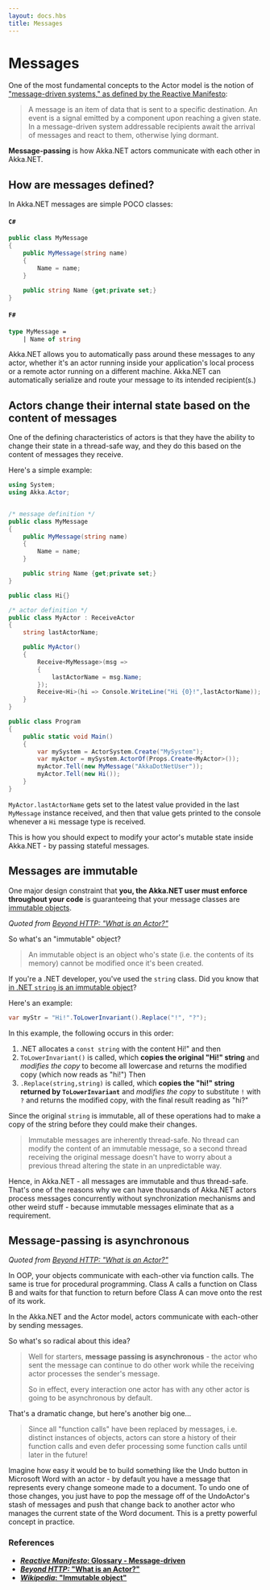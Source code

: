 ```yaml
---
layout: docs.hbs
title: Messages
---
```


# Messages
One of the most fundamental concepts to the Actor model is the notion of ["message-driven systems," as defined by the Reactive Manifesto](http://www.reactivemanifesto.org/glossary#Message-Driven "Reactive Manifesto"):

> A message is an item of data that is sent to a specific destination. An event is a signal emitted by a component upon reaching a given state. In a message-driven system addressable recipients await the arrival of messages and react to them, otherwise lying dormant.

**Message-passing** is how Akka.NET actors communicate with each other in Akka.NET.

## How are messages defined?
In Akka.NET messages are simple POCO classes:

#### `C#`
```csharp
public class MyMessage
{
    public MyMessage(string name)
    {
        Name = name;
    }

    public string Name {get;private set;}
}
```

#### `F#`
```fsharp
type MyMessage =
    | Name of string
```

Akka.NET allows you to automatically pass around these messages to any actor, whether it's an actor running inside your application's local process or a remote actor running on a different machine. Akka.NET can automatically serialize and route your message to its intended recipient(s.)

## Actors change their internal state based on the content of messages
One of the defining characteristics of actors is that they have the ability to change their state in a thread-safe way, and they do this based on the content of messages they receive.

Here's a simple example:

```csharp
using System;
using Akka.Actor;


/* message definition */
public class MyMessage
{
    public MyMessage(string name)
    {
        Name = name;
    }

    public string Name {get;private set;}
}

public class Hi{}

/* actor definition */
public class MyActor : ReceiveActor
{
    string lastActorName;

    public MyActor()
    {
        Receive<MyMessage>(msg =>
        {
            lastActorName = msg.Name;
        });
        Receive<Hi>(hi => Console.WriteLine("Hi {0}!",lastActorName));
    }
}

public class Program
{
    public static void Main()
    {
        var mySystem = ActorSystem.Create("MySystem");
        var myActor = mySystem.ActorOf(Props.Create<MyActor>());
        myActor.Tell(new MyMessage("AkkaDotNetUser"));
        myActor.Tell(new Hi());
    }
}
```

`MyActor.lastActorName` gets set to the latest value provided in the last `MyMessage` instance received, and then that value gets printed to the console whenever a `Hi` message type is received.

This is how you should expect to modify your actor's mutable state inside Akka.NET - by passing stateful messages.

## Messages are immutable

One major design constraint that **you, the Akka.NET user must enforce throughout your code** is guaranteeing that your message classes are [immutable objects](http://en.wikipedia.org/wiki/Immutable_object).

*Quoted from [Beyond HTTP: "What is an Actor?"](http://petabridge.com/blog/akkadotnet-what-is-an-actor/ "What is an Akka.NET Actor?")*

So what's an "immutable" object?

> An immutable object is an object who's state (i.e. the contents of its memory) cannot be modified once it's been created.

If you're a .NET developer, you've used the `string` class. Did you know that [in .NET `string` is an immutable object](http://stackoverflow.com/questions/2365272/why-net-string-is-immutable)?

Here's an example:

```csharp
var myStr = "Hi!".ToLowerInvariant().Replace("!", "?");
```

In this example, the following occurs in this order:

1. .NET allocates a `const string` with the content Hi!" and then
1. `ToLowerInvariant()` is called, which **copies the original "Hi!" string** and *modifies the copy* to become all lowercase and returns the modified copy (which now reads as "hi!") Then
1. `.Replace(string,string)` is called, which **copies the "hi!" string returned by `ToLowerInvariant`** and *modifies the copy* to substitute `!` with `?` and returns the modified copy, with the final result reading as "hi?"

Since the original `string` is immutable, all of these operations had to make a copy of the string before they could make their changes.

> Immutable messages are inherently thread-safe.  No thread can modify the content of an immutable message, so a second thread receiving the original message doesn't have to worry about a previous thread altering the state in an unpredictable way.

Hence, in Akka.NET - all messages are immutable and thus thread-safe. That's one of the reasons why we can have thousands of Akka.NET actors process messages concurrently without synchronization mechanisms and other weird stuff - because immutable messages eliminate that as a requirement.

## Message-passing is asynchronous
*Quoted from [Beyond HTTP: "What is an Actor?"](http://petabridge.com/blog/akkadotnet-what-is-an-actor/ "What is an Akka.NET Actor?")*

In OOP, your objects communicate with each-other via function calls. The same is true for procedural programming. Class A calls a function on Class B and waits for that function to return before Class A can move onto the rest of its work.

In the Akka.NET and the Actor model, actors communicate with each-other by sending messages.

So what's so radical about this idea?

> Well for starters, **message passing is asynchronous** - the actor who sent the message can continue to do other work while the receiving actor processes the sender's message.
>
> So in effect, every interaction one actor has with any other actor is going to be asynchronous by default.

That's a dramatic change, but here's another big one...

> Since all "function calls" have been replaced by messages, i.e. distinct instances of objects, actors can store a history of their function calls and even defer processing some function calls until later in the future!

Imagine how easy it would be to build something like the Undo button in Microsoft Word with an actor - by default you have a message that represents every change someone made to a document. To undo one of those changes, you just have to pop the message off of the UndoActor's stash of messages and push that change back to another actor who manages the current state of the Word document. This is a pretty powerful concept in practice.

### References
* **[*Reactive Manifesto*: Glossary - Message-driven](http://www.reactivemanifesto.org/glossary#Message-Driven)**
* **[*Beyond HTTP:* "What is an Actor?"](http://petabridge.com/blog/akkadotnet-what-is-an-actor/ "What is an Akka.NET Actor?")**
* **[*Wikipedia*: "Immutable object"](http://en.wikipedia.org/wiki/Immutable_object)**
